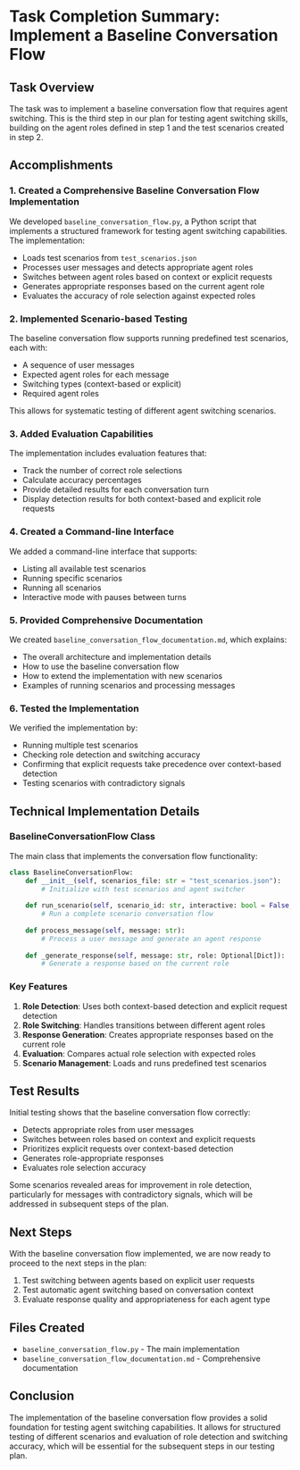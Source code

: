 # Task Completion Summary: Implement a Baseline Conversation Flow

## Task Overview
The task was to implement a baseline conversation flow that requires agent switching. This is the third step in our plan for testing agent switching skills, building on the agent roles defined in step 1 and the test scenarios created in step 2.

## Accomplishments

### 1. Created a Comprehensive Baseline Conversation Flow Implementation
We developed `baseline_conversation_flow.py`, a Python script that implements a structured framework for testing agent switching capabilities. The implementation:

- Loads test scenarios from `test_scenarios.json`
- Processes user messages and detects appropriate agent roles
- Switches between agent roles based on context or explicit requests
- Generates appropriate responses based on the current agent role
- Evaluates the accuracy of role selection against expected roles

### 2. Implemented Scenario-based Testing
The baseline conversation flow supports running predefined test scenarios, each with:
- A sequence of user messages
- Expected agent roles for each message
- Switching types (context-based or explicit)
- Required agent roles

This allows for systematic testing of different agent switching scenarios.

### 3. Added Evaluation Capabilities
The implementation includes evaluation features that:
- Track the number of correct role selections
- Calculate accuracy percentages
- Provide detailed results for each conversation turn
- Display detection results for both context-based and explicit role requests

### 4. Created a Command-line Interface
We added a command-line interface that supports:
- Listing all available test scenarios
- Running specific scenarios
- Running all scenarios
- Interactive mode with pauses between turns

### 5. Provided Comprehensive Documentation
We created `baseline_conversation_flow_documentation.md`, which explains:
- The overall architecture and implementation details
- How to use the baseline conversation flow
- How to extend the implementation with new scenarios
- Examples of running scenarios and processing messages

### 6. Tested the Implementation
We verified the implementation by:
- Running multiple test scenarios
- Checking role detection and switching accuracy
- Confirming that explicit requests take precedence over context-based detection
- Testing scenarios with contradictory signals

## Technical Implementation Details

### BaselineConversationFlow Class
The main class that implements the conversation flow functionality:

```python
class BaselineConversationFlow:
    def __init__(self, scenarios_file: str = "test_scenarios.json"):
        # Initialize with test scenarios and agent switcher
        
    def run_scenario(self, scenario_id: str, interactive: bool = False, delay: float = 0.5):
        # Run a complete scenario conversation flow
        
    def process_message(self, message: str):
        # Process a user message and generate an agent response
        
    def _generate_response(self, message: str, role: Optional[Dict]):
        # Generate a response based on the current role
```

### Key Features
1. **Role Detection**: Uses both context-based detection and explicit request detection
2. **Role Switching**: Handles transitions between different agent roles
3. **Response Generation**: Creates appropriate responses based on the current role
4. **Evaluation**: Compares actual role selection with expected roles
5. **Scenario Management**: Loads and runs predefined test scenarios

## Test Results
Initial testing shows that the baseline conversation flow correctly:
- Detects appropriate roles from user messages
- Switches between roles based on context and explicit requests
- Prioritizes explicit requests over context-based detection
- Generates role-appropriate responses
- Evaluates role selection accuracy

Some scenarios revealed areas for improvement in role detection, particularly for messages with contradictory signals, which will be addressed in subsequent steps of the plan.

## Next Steps
With the baseline conversation flow implemented, we are now ready to proceed to the next steps in the plan:
1. Test switching between agents based on explicit user requests
2. Test automatic agent switching based on conversation context
3. Evaluate response quality and appropriateness for each agent type

## Files Created
- `baseline_conversation_flow.py` - The main implementation
- `baseline_conversation_flow_documentation.md` - Comprehensive documentation

## Conclusion
The implementation of the baseline conversation flow provides a solid foundation for testing agent switching capabilities. It allows for structured testing of different scenarios and evaluation of role detection and switching accuracy, which will be essential for the subsequent steps in our testing plan.
